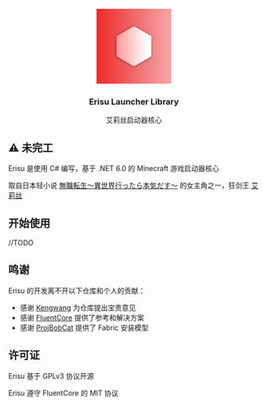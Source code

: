 <p align="center">
  <a href="https://github.com/Yoroion/Erisu">
    <img src="/Erisu_Logo.png" alt="Logo" width="150" height="150">
  </a>

  <h3 align="center">Erisu Launcher Library</h3>
<p align="center">艾莉丝启动器核心</p>

## ⚠️ 未完工

Erisu 是使用 C# 编写，基于 .NET 6.0 的 Minecraft 游戏启动器核心

取自日本轻小说 [無職転生～異世界行ったら本気だす～](https://zh.moegirl.org.cn/%E6%97%A0%E8%81%8C%E8%BD%AC%E7%94%9F_~%E5%88%B0%E4%BA%86%E5%BC%82%E4%B8%96%E7%95%8C%E5%B0%B1%E6%8B%BF%E5%87%BA%E7%9C%9F%E6%9C%AC%E4%BA%8B~) 的女主角之一，狂剑王 [艾莉丝](https://zh.moegirl.org.cn/%E8%89%BE%E8%8E%89%E4%B8%9D%C2%B7%E4%BC%AF%E9%9B%B7%E4%BA%9A%E6%96%AF%C2%B7%E6%A0%BC%E9%9B%B7%E6%8B%89%E7%89%B9) 

## 开始使用

//TODO

## 鸣谢

Erisu 的开发离不开以下仓库和个人的贡献：
- 感谢 [Kengwang](https://github.com/kengwang) 为仓库提出宝贵意见
- 感谢 [FluentCore](https://github.com/Xcube-Studio/FluentCore) 提供了参考和解决方案
- 感谢 [ProjBobCat](https://github.com/Corona-Studio/ProjBobcat) 提供了 Fabric 安装模型


## 许可证
Erisu 基于 GPLv3 协议开源

Erisu 遵守 FluentCore 的 MIT 协议